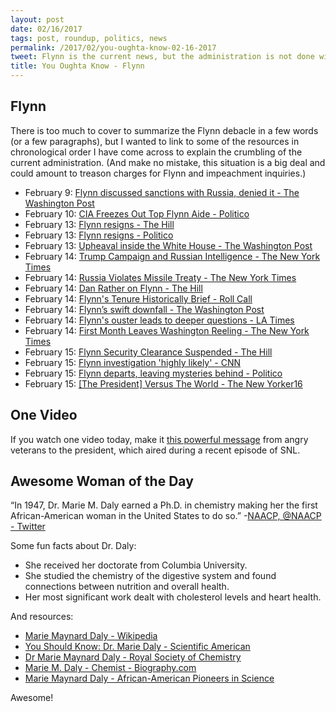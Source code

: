 ```yaml
---
layout: post
date: 02/16/2017
tags: post, roundup, politics, news
permalink: /2017/02/you-oughta-know-02-16-2017
tweet: Flynn is the current news, but the administration is not done with the fallout. Also, an awesome woman of the day.
title: You Oughta Know - Flynn
---
```


## Flynn
There is too much to cover to summarize the Flynn debacle in a few words (or a few paragraphs), but I wanted to link to some of the resources in chronological order I have come across to explain the crumbling of the current administration. (And make no mistake, this situation is a big deal and could amount to treason charges for Flynn and impeachment inquiries.)

- February 9: [Flynn discussed sanctions with Russia, denied it - The Washington Post][1]
- February 10: [CIA Freezes Out Top Flynn Aide - Politico][2]
- February 13: [Flynn resigns - The Hill][3]
- February 13: [Flynn resigns - Politico][4]
- February 13: [Upheaval inside the White House - The Washington Post][5]
- February 14: [Trump Campaign and Russian Intelligence - The New York Times][6]
- February 14: [Russia Violates Missile Treaty - The New York Times][7]
- February 14: [Dan Rather on Flynn - The Hill][8]
- February 14: [Flynn's Tenure Historically Brief - Roll Call][9]
- February 14: [Flynn’s swift downfall - The Washington Post][10]
- February 14: [Flynn's ouster leads to deeper questions - LA Times][11]
- February 14: [First Month Leaves Washington Reeling - The New York Times][12]
- February 15: [Flynn Security Clearance Suspended - The Hill][13]
- February 15: [Flynn investigation 'highly likely' - CNN][14]
- February 15: [Flynn departs, leaving mysteries behind - Politico][15]
- February 15: [[The President] Versus The World - The New Yorker][16][16] 

## One Video
If you watch one video today, make it [this powerful message][17] from angry veterans to the president, which aired during a recent episode of SNL.

## Awesome Woman of the Day
“In 1947, Dr. Marie M. Daly earned a Ph.D. in chemistry making her the first African-American woman in the United States to do so.” -[NAACP, @NAACP - Twitter][18]

Some fun facts about Dr. Daly:
+ She received her doctorate from Columbia University.
+ She studied the chemistry of the digestive system and found connections between nutrition and overall health.
+ Her most significant work dealt with cholesterol levels and heart health.

And resources:
+ [Marie Maynard Daly - Wikipedia][19]
+ [You Should Know: Dr. Marie Daly - Scientific American][20]
+ [Dr Marie Maynard Daly - Royal Society of Chemistry][21]
+ [Marie M. Daly - Chemist - Biography.com][22]
+ [Marie Maynard Daly - African-American Pioneers in Science][23]

Awesome!

[1]:	https://www.washingtonpost.com/world/national-security/national-security-adviser-flynn-discussed-sanctions-with-russian-ambassador-despite-denials-officials-say/2017/02/09/f85b29d6-ee11-11e6-b4ff-ac2cf509efe5_story.html?utm_campaign=buffer&utm_content=bufferffec4&utm_medium=social&utm_source=twitter.com&utm_term=.7357f05f150c
[2]:	http://www.politico.com/story/2017/02/mike-flynn-nsa-aide-trump-234923
[3]:	http://thehill.com/homenews/administration/319367-national-security-adviser-michael-flynn-resigns
[4]:	http://www.politico.com/story/2017/02/trump-flynn-replace-kushner-234977
[5]:	https://www.washingtonpost.com/amphtml/politics/upheaval-is-now-standard-operating-procedure-inside-the-white-house/2017/02/13/d65dee58-f213-11e6-a9b0-ecee7ce475fc_story.html
[6]:	https://www.nytimes.com/2017/02/14/us/politics/russia-intelligence-communications-trump.html
[7]:	https://www.nytimes.com/2017/02/14/world/europe/russia-cruise-missile-arms-control-treaty.html?src=twr&smid=tw-nytimes&smtyp=cur
[8]:	http://thehill.com/homenews/news/319585-dan-rather-on-flynn-damn-the-lies
[9]:	http://www.rollcall.com/news/politics/flynns-tenure-national-security-adviser-historically-brief
[10]:	https://www.washingtonpost.com/world/national-security/flynns-swift-downfall-from-a-phone-call-in-the-dominican-republic-to-a-forced-resignation-at-the-white-house/2017/02/14/17b0d8e6-f2f2-11e6-b9c9-e83fce42fb61_story.html?utm_term=.49af2c9a6387
[11]:	http://www.latimes.com/politics/la-na-pol-us-russia-20170214-story.html
[12]:	https://www.nytimes.com/2017/02/14/us/politics/trump-white-house.html?_r=0
[13]:	http://thehill.com/policy/national-security/intelligence/319741-flynns-security-clearance-suspended-cnn
[14]:	http://www.cnn.com/2017/02/14/politics/republicans-want-flynn-investigations/index.html?adkey=bn
[15]:	http://www.politico.com/tipsheets/morning-cybersecurity/2017/02/flynn-departs-leaving-mysteries-behind-218755
[16]:	http://www.newyorker.com/news/john-cassidy/donald-trump-versus-the-world
[17]:	http://www.huffingtonpost.com/entry/veterans-snl-ad-trump_us_589fad70e4b03df370d6dc64 "Huffington Post"
[18]:	https://twitter.com/NAACP/status/830552223868391429
[19]:	https://en.wikipedia.org/wiki/Marie_Maynard_Daly
[20]:	https://blogs.scientificamerican.com/urban-scientist/you-should-know-dr-marie-daly/
[21]:	http://www.rsc.org/diversity/175-faces/all-faces/dr-marie-maynard-daly
[22]:	http://www.biography.com/people/marie-m-daly-604034
[23]:	http://african-american-scientists.com/bios/marie-maynard-daly.html